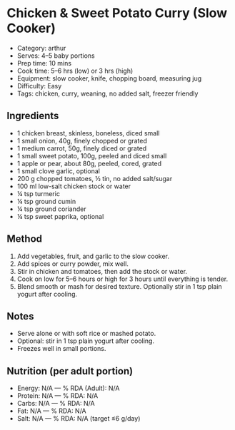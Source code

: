 # Chicken & Sweet Potato Curry (Slow Cooker)

- Category: arthur
- Serves: 4–5 baby portions
- Prep time: 10 mins
- Cook time: 5–6 hrs (low) or 3 hrs (high)
- Equipment: slow cooker, knife, chopping board, measuring jug
- Difficulty: Easy
- Tags: chicken, curry, weaning, no added salt, freezer friendly

## Ingredients

- 1 chicken breast, skinless, boneless, diced small
- 1 small onion, 40g, finely chopped or grated
- 1 medium carrot, 50g, finely diced or grated
- 1 small sweet potato, 100g, peeled and diced small
- 1 apple or pear, about 80g, peeled, cored, grated
- 1 small clove garlic, optional
- 200 g chopped tomatoes, ½ tin, no added salt/sugar
- 100 ml low-salt chicken stock or water
- ¼ tsp turmeric
- ¼ tsp ground cumin
- ¼ tsp ground coriander
- ¼ tsp sweet paprika, optional

## Method

1. Add vegetables, fruit, and garlic to the slow cooker.
2. Add spices or curry powder, mix well.
3. Stir in chicken and tomatoes, then add the stock or water.
4. Cook on low for 5–6 hours or high for 3 hours until everything is tender.
5. Blend smooth or mash for desired texture. Optionally stir in 1 tsp plain
   yogurt after cooling.

## Notes

- Serve alone or with soft rice or mashed potato.
- Optional: stir in 1 tsp plain yogurt after cooling.
- Freezes well in small portions.

## Nutrition (per adult portion)

- Energy: N/A  —  % RDA (Adult): N/A
- Protein: N/A  —  % RDA: N/A
- Carbs: N/A  —  % RDA: N/A
- Fat: N/A  —  % RDA: N/A
- Salt: N/A  —  % RDA: N/A  (target ≤6 g/day)

